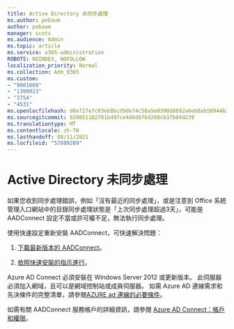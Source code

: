 ```yaml
---
title: Active Directory 未同步處理
ms.author: pebaum
author: pebaum
manager: scotv
ms.audience: Admin
ms.topic: article
ms.service: o365-administration
ROBOTS: NOINDEX, NOFOLLOW
localization_priority: Normal
ms.collection: Adm_O365
ms.custom:
- "9001688"
- "1300023"
- "3754"
- "4531"
ms.openlocfilehash: d0ef27e7c03eb8bcd9de74c58a5e0398d8892a6eb0ab50944b3c2201247fa0b8
ms.sourcegitcommit: 920051182781bd97ce4d4d6fbd268cb37b84d239
ms.translationtype: MT
ms.contentlocale: zh-TW
ms.lasthandoff: 08/11/2021
ms.locfileid: "57889209"
---
```

# <a name="active-directory-not-syncing"></a>Active Directory 未同步處理

如果您收到同步處理錯誤，例如「沒有最近的同步處理」，或是注意到 Office 系統管理入口網站中的目錄同步處理狀態是「上次同步處理超過3天」，可能是 AADConnect 設定不當或許可權不足，無法執行同步處理。  

使用快速設定重新安裝 AADConnect，可快速解決問題：

1. [下載最新版本的 AADConnect](https://go.microsoft.com/fwlink/?LinkId=615771)。

2. [依照快速安裝的指示進行](https://docs.microsoft.com/azure/active-directory/hybrid/how-to-connect-install-express)。

Azure AD Connect 必須安裝在 Windows Server 2012 或更新版本。 此伺服器必須加入網域，且可以是網域控制站或成員伺服器。 如需 Azure AD 連線需求和先決條件的完整清單，請參閱[AZURE ad 連線的必要條件](https://docs.microsoft.com/azure/active-directory/hybrid/how-to-connect-install-prerequisites)。

如需有關 AADConnect 服務帳戶的詳細資訊，請參閱 [Azure AD Connect：帳戶和權限](https://docs.microsoft.com/azure/active-directory/hybrid/reference-connect-accounts-permissions)。
